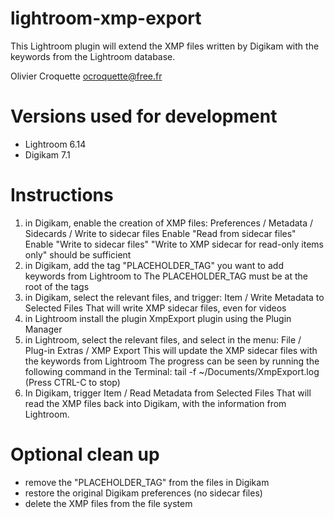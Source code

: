 # lightroom-xmp-export

This Lightroom plugin will extend the XMP files written by Digikam with the keywords from the Lightroom database.

Olivier Croquette ocroquette@free.fr

# Versions used for development

- Lightroom 6.14
- Digikam 7.1

# Instructions

1. in Digikam, enable the creation of XMP files:
   Preferences / Metadata / Sidecards / Write to sidecar files
   Enable "Read from sidecar files"
   Enable "Write to sidecar files"
   "Write to XMP sidecar for read-only items only" should be sufficient
1. in Digikam, add the tag "PLACEHOLDER_TAG" you want to add keywords from Lightroom to
   The PLACEHOLDER_TAG must be at the root of the tags
1. in Digikam, select the relevant files, and trigger:
   Item / Write Metadata to Selected Files
   That will write XMP sidecar files, even for videos
1. in Lightroom install the plugin XmpExport plugin using the Plugin Manager
1. in Lightroom, select the relevant files, and select in the menu:
   File / Plug-in Extras / XMP Export
   This will update the XMP sidecar files with the keywords from Lightroom
   The progress can be seen by running the following command in the Terminal:
        tail -f ~/Documents/XmpExport.log
        (Press CTRL-C to stop)
1. In Digikam, trigger
   Item / Read Metadata from Selected Files
   That will read the XMP files back into Digikam, with the information from Lightroom.

# Optional clean up
* remove the "PLACEHOLDER_TAG" from the files in Digikam
* restore the original Digikam preferences (no sidecar files)
* delete the XMP files from the file system
